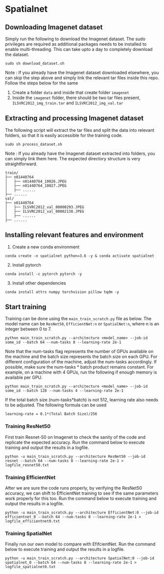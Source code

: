 # Spatialnet

## Downloading Imagenet dataset

Simply run the following to download the Imagenet dataset. The sudo privileges are required as additional packages needs to be installed to enable multi-threading. This can take upto a day to completely download the dataset.

```
sudo sh download_dataset.sh
```

Note : If you already have the Imagenet dataset downloaded elsewhere, you can skip the step above and simply link the relevant tar files inside this repo. Follow the steps below for the same
1. Create a folder `data` and inside that create folder `imagenet`
2. Inside the `imagenet` folder, there should be two tar files present, `ILSVRC2012_img_train.tar` and `ILSVRC2012_img_val.tar`

## Extracting and processing Imagenet dataset

The following script will extract the tar files and split the data into relevant folders, so that it is easily accessible for the training code.

```
sudo sh process_dataset.sh
```

Note : If you already have the Imagenet dataset extracted into folders, you can simply link them here. The expected directory structure is very straightforward.

```
train/
├── n01440764
│   ├── n01440764_10026.JPEG
│   ├── n01440764_10027.JPEG
│   ├── ......
├── ......
val/
├── n01440764
│   ├── ILSVRC2012_val_00000293.JPEG
│   ├── ILSVRC2012_val_00002138.JPEG
│   ├── ......
├── ......
```

## Installing relevant features and environment

1. Create a new conda environment
```
conda create -n spatialnet python=3.6 -y & conda activate spatialnet
```
2. Install pytorch
```
conda install -c pytorch pytorch -y
```
3. Install other dependencies
```
conda install attrs numpy torchvision pillow tqdm -y
```

## Start training

Training can be done using the `main_train_scratch.py` file as below. The model name can be `ResNet50`, `EfficientNet:n` or `SpatialNet:n`, where n is an integer between 0 to 7.
```
python main_train_scratch.py --architecture <model_name> --job-id some_id --batch 64 --num-tasks 8 --learning-rate 2e-1
```

Note that the num-tasks flag represents the number of GPUs available on the machine and the batch size represents the batch size on each GPU. For different configuration of the machine, adjust the num-tasks accordingly. If possible, make sure the num-tasks * batch product remains constant. For example, on a machine with 4 GPUs, run the following if enough memory is available per GPU.
```
python main_train_scratch.py --architecture <model_name> --job-id some_id --batch 128 --num-tasks 4 --learning-rate 2e-1
```

If the total batch size (num-tasks*batch) is not 512, learning rate also needs to be adjusted. The following formula can be used
```
learning-rate = 0.1*(Total Batch Size)/256
```

### Training ResNet50

First train Resnet-50 on Imagenet to check the sanity of the code and replicate the expected accuracy. Run the command below to execute training and output the results in a logfile.
```
python -u main_train_scratch.py --architecture ResNet50 --job-id resnet --batch 64 --num-tasks 8 --learning-rate 2e-1 > logfile_resnet50.txt
```

### Training EfficientNet

After we are sure the code runs properly, by verifying the ResNet50 accuracy, we can shift to EfficientNet training to see if the same parameters work properly for this too. Run the command below to execute training and output the results in a logfile.
```
python -u main_train_scratch.py --architecture EfficientNet:0 --job-id efficientnet_0 --batch 64 --num-tasks 8 --learning-rate 2e-1 > logfile_efficientnet0.txt
```

### Training SpatialNet

Finally run our own model to compare with EfifcientNet. Run the command below to execute training and output the results in a logfile.
```
python -u main_train_scratch.py --architecture SpatialNet:0 --job-id spatialnet_0 --batch 64 --num-tasks 8 --learning-rate 2e-1 > logfile_spatialnet0.txt
```
